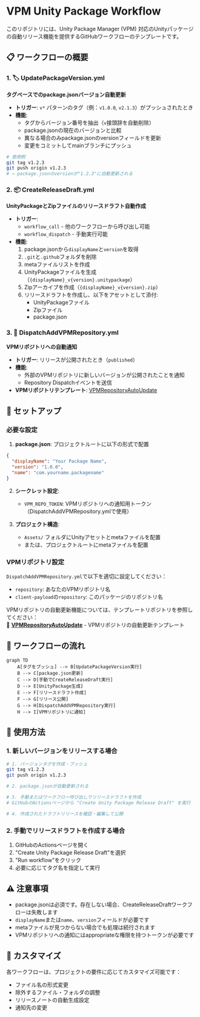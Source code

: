 # VPM Unity Package Workflow

このリポジトリには、Unity Package Manager (VPM) 対応のUnityパッケージの自動リリース機能を提供するGitHubワークフローのテンプレートです。

## 📋 ワークフローの概要

### 1. 🏷️ UpdatePackageVersion.yml
**タグベースでのpackage.jsonバージョン自動更新**

- **トリガー**: `v*` パターンのタグ（例：`v1.0.0`, `v2.1.3`）がプッシュされたとき
- **機能**:
  - タグからバージョン番号を抽出（`v`接頭辞を自動削除）
  - package.jsonの現在のバージョンと比較
  - 異なる場合のみpackage.jsonのversionフィールドを更新
  - 変更をコミットしてmainブランチにプッシュ

```bash
# 使用例
git tag v1.2.3
git push origin v1.2.3
# → package.jsonのversionが"1.2.3"に自動更新される
```

### 2. 📦 CreateReleaseDraft.yml
**UnityPackageとZipファイルのリリースドラフト自動作成**

- **トリガー**: 
  - `workflow_call` - 他のワークフローから呼び出し可能
  - `workflow_dispatch` - 手動実行可能
- **機能**:
  1. package.jsonから`displayName`と`version`を取得
  2. `.git`と`.github`フォルダを削除
  3. metaファイルリストを作成
  4. UnityPackageファイルを生成（`{displayName}_v{version}.unitypackage`）
  5. Zipアーカイブを作成（`{displayName}_v{version}.zip`）
  6. リリースドラフトを作成し、以下をアセットとして添付:
     - UnityPackageファイル
     - Zipファイル
     - package.json

### 3. 🚀 DispatchAddVPMRepository.yml
**VPMリポジトリへの自動通知**

- **トリガー**: リリースが公開されたとき（`published`）
- **機能**:
  - 外部のVPMリポジトリに新しいバージョンが公開されたことを通知
  - Repository Dispatchイベントを送信
- **VPMリポジトリテンプレート**: [VPMRepositoryAutoUpdate](https://github.com/kurotori4423/VPMRepositoryAutoUpdate)

## 🔧 セットアップ

### 必要な設定

1. **package.json**: プロジェクトルートに以下の形式で配置
```json
{
  "displayName": "Your Package Name",
  "version": "1.0.0",
  "name": "com.yourname.packagename"
}
```

2. **シークレット設定**:
   - `VPM_REPO_TOKEN`: VPMリポジトリへの通知用トークン（DispatchAddVPMRepository.ymlで使用）

3. **プロジェクト構造**:
   - `Assets/` フォルダにUnityアセットとmetaファイルを配置
   - または、プロジェクトルートにmetaファイルを配置

### VPMリポジトリ設定

`DispatchAddVPMRepository.yml`で以下を適切に設定してください：
- `repository`: あなたのVPMリポジトリ名
- `client-payload`の`repository`: このパッケージのリポジトリ名

VPMリポジトリの自動更新機能については、テンプレートリポジトリを参照してください：  
📄 **[VPMRepositoryAutoUpdate](https://github.com/kurotori4423/VPMRepositoryAutoUpdate)** - VPMリポジトリの自動更新テンプレート

## 🔄 ワークフローの流れ

```mermaid
graph TD
    A[タグをプッシュ] --> B[UpdatePackageVersion実行]
    B --> C[package.json更新]
    C --> D[手動でCreateReleaseDraft実行]
    D --> E[UnityPackage生成]
    E --> F[リリースドラフト作成]
    F --> G[リリース公開]
    G --> H[DispatchAddVPMRepository実行]
    H --> I[VPMリポジトリに通知]
```

## 📝 使用方法

### 1. 新しいバージョンをリリースする場合

```bash
# 1. バージョンタグを作成・プッシュ
git tag v1.2.3
git push origin v1.2.3

# 2. package.jsonが自動更新される

# 3. 手動またはワークフロー呼び出しでリリースドラフトを作成
# GitHubのActionsページから "Create Unity Package Release Draft" を実行

# 4. 作成されたドラフトリリースを確認・編集して公開
```

### 2. 手動でリリースドラフトを作成する場合

1. GitHubのActionsページを開く
2. "Create Unity Package Release Draft"を選択
3. "Run workflow"をクリック
4. 必要に応じてタグ名を指定して実行

## ⚠️ 注意事項

- package.jsonは必須です。存在しない場合、CreateReleaseDraftワークフローは失敗します
- `displayName`または`name`、`version`フィールドが必要です
- metaファイルが見つからない場合でも処理は続行されます
- VPMリポジトリへの通知にはappropriateな権限を持つトークンが必要です

## 🔧 カスタマイズ

各ワークフローは、プロジェクトの要件に応じてカスタマイズ可能です：
- ファイル名の形式変更
- 除外するファイル・フォルダの調整
- リリースノートの自動生成設定
- 通知先の変更
